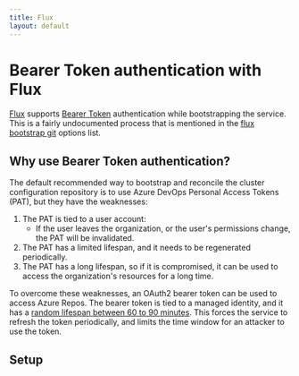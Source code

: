 ```yaml
---
title: Flux
layout: default
---
```


# Bearer Token authentication with Flux

[Flux](https://fluxcd.io/) supports [Bearer Token](https://www.oauth.com/oauth2-servers/access-tokens/) authentication while bootstrapping the service. This is a fairly undocumented process that is mentioned in
the [flux bootstrap git](https://fluxcd.io/flux/cmd/flux_bootstrap_git/) options list. 

## Why use Bearer Token authentication?

The default recommended way to bootstrap and reconcile the cluster configuration repository is to use Azure DevOps Personal Access Tokens (PAT), but they have the weaknesses:
1. The PAT is tied to a user account:
    - If the user leaves the organization, or the user's permissions change, the PAT will be invalidated.
2. The PAT has a limited lifespan, and it needs to be regenerated periodically.   
3. The PAT has a long lifespan, so if it is compromised, it can be used to access the organization's resources for a long time.

To overcome these weaknesses, an OAuth2 bearer token can be used to access Azure Repos. The bearer token is tied to a managed identity, and it has a [random lifespan between 60 to 90 minutes](https://learn.microsoft.com/en-us/entra/identity-platform/access-tokens#token-lifetime).
This forces the service to refresh the token periodically, and limits the time window for an attacker to use the token.

## Setup